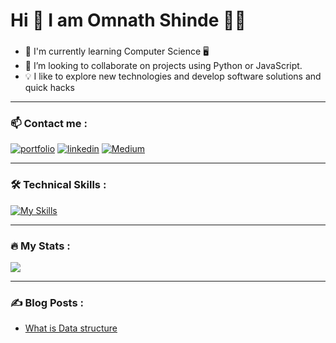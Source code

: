 # Hi 👋 I am Omnath Shinde 👨‍💻
<!--
**omnath-shinde/omnath-shinde** is a ✨ _special_ ✨ repository because its `README.md` (this file) appears on your GitHub profile.

Here are some ideas to get you started:

- 🔭 I’m currently working on ...
- 🌱 I’m currently learning ...
- 👯 I’m looking to collaborate on ...
- 🤔 I’m looking for help with ...
- 💬 Ask me about ...
- 📫 How to reach me: ...
- 😄 Pronouns: ...
- ⚡ Fun fact: ...
-->

###  
  - :seedling: I'm currently learning Computer Science 🖥️
  - 👯 I’m looking to collaborate on projects using Python or JavaScript.
  - 💡 I like to explore new technologies and develop software solutions and quick hacks

---
### 📫 Contact me :
[![portfolio](https://img.shields.io/badge/my_portfolio-000?style=for-the-badge&logo=ko-fi&logoColor=black)](https://omnath-shinde.github.io/)
[![linkedin](https://img.shields.io/badge/linkedin-0A66C2?style=for-the-badge&logo=linkedin&logoColor=white)](https://www.linkedin.com/in/omnath-shinde/)
[![Medium](https://img.shields.io/badge/medium-000?style=for-the-badge&logo=medium&logoColor=white)](https://omnath-shinde.medium.com/)
 

---
### :hammer_and_wrench: Technical Skills :
[![My Skills](https://skillicons.dev/icons?i=cpp,java,python,html,css,js,sqlite,mysql,mongodb,django,nodejs,express,react,git,linux)]() 
<!--
| Languages | [![My Skills](https://skillicons.dev/icons?i=c,cpp,python,java,ts)](https://skillicons.dev) |
|--|--|
| Frontend    | [![My Skills](https://skillicons.dev/icons?i=html,css,js,react)](https://github.com/omnath-shinde/Frontend) |
| Backend     | [![My Skills](https://skillicons.dev/icons?i=django,nodejs,express,)]() |
| Database    | [![My Skills](https://skillicons.dev/icons?i=sqlite,mysql,mongodb)]()  |
| Tools       | [![My Skills](https://skillicons.dev/icons?i=git,linux,vscode,idea)]()  |
-->


---
### :fire: My Stats :
![](http://github-profile-summary-cards.vercel.app/api/cards/profile-details?username=omnath-shinde&theme=github)

---
### :writing_hand: Blog Posts :
- [What is Data structure](https://medium.com/@omnath-shinde/what-is-data-structure-d196d67d14f1)
